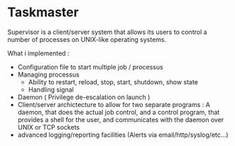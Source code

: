 Taskmaster
==========

Supervisor is a client/server system that allows its users to
control a number of processes on UNIX-like operating systems.

What i implemented :

- Configuration file to start multiple job / processus
- Managing processus
  - Ability to restart, reload, stop, start, shutdown, show state
  - Handling signal
- Daemon ( Privilege de-escalation on launch )
- Client/server archictecture to allow for two separate programs : A daemon, that
does the actual job control, and a control program, that provides a shell for the
user, and communicates with the daemon over UNIX or TCP sockets
- advanced logging/reporting facilities (Alerts via email/http/syslog/etc...)
